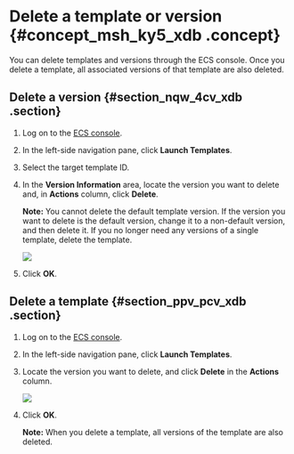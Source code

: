 # Delete a template or version {#concept_msh_ky5_xdb .concept}

You can delete templates and versions through the ECS console. Once you delete a template, all associated versions of that template are also deleted.

## Delete a version {#section_nqw_4cv_xdb .section}

1.  Log on to the [ECS console](https://partners-intl.console.aliyun.com/#/ecs).
2.  In the left-side navigation pane, click **Launch Templates**.
3.  Select the target template ID.
4.  In the **Version Information** area, locate the version you want to delete and, in **Actions** column, click **Delete**.

    **Note:** You cannot delete the default template version. If the version you want to delete is the default version, change it to a non-default version, and then delete it. If you no longer need any versions of a single template, delete the template.

    ![](http://static-aliyun-doc.oss-cn-hangzhou.aliyuncs.com/assets/img/13808/15432033255359_en-US.png)

5.  Click **OK**.

## Delete a template {#section_ppv_pcv_xdb .section}

1.  Log on to the [ECS console](https://partners-intl.console.aliyun.com/#/ecs).
2.  In the left-side navigation pane, click **Launch Templates**.
3.  Locate the version you want to delete, and click **Delete** in the **Actions** column.

    ![](http://static-aliyun-doc.oss-cn-hangzhou.aliyuncs.com/assets/img/13808/15432033255361_en-US.png)

4.  Click **OK**.

    **Note:** When you delete a template, all versions of the template are also deleted.


